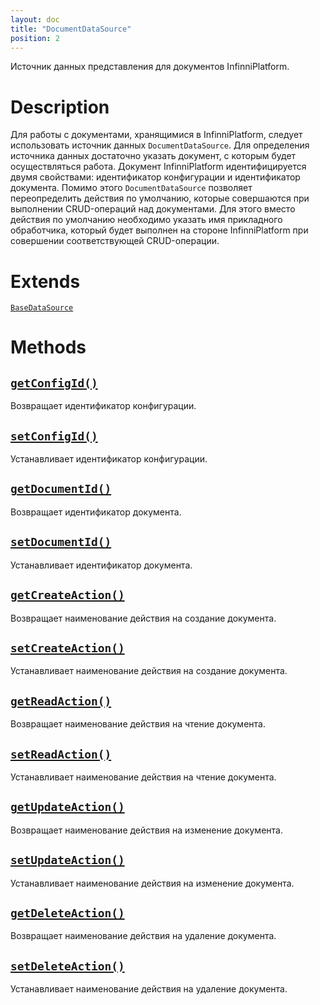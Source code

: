 ```yaml
---
layout: doc
title: "DocumentDataSource"
position: 2
---
```


Источник данных представления для документов InfinniPlatform.

# Description

Для работы с документами, хранящимися в InfinniPlatform, следует использовать источник данных
`DocumentDataSource`. Для определения источника данных достаточно указать документ, с которым будет
осуществляться работа. Документ InfinniPlatform идентифицируется двумя свойствами: идентификатор
конфигурации и идентификатор документа. Помимо этого `DocumentDataSource` позволяет переопределить
действия по умолчанию, которые совершаются при выполнении CRUD-операций над документами. Для этого
вместо действия по умолчанию необходимо указать имя прикладного обработчика, который будет выполнен
на стороне InfinniPlatform при совершении соответствующей CRUD-операции.

# Extends

[`BaseDataSource`](../BaseDataSource/)

# Methods

## [`getConfigId()`](DocumentDataSource.getConfigId/)

Возвращает идентификатор конфигурации.

## [`setConfigId()`](DocumentDataSource.setConfigId/)

Устанавливает идентификатор конфигурации.

## [`getDocumentId()`](DocumentDataSource.getDocumentId/)

Возвращает идентификатор документа.

## [`setDocumentId()`](DocumentDataSource.setDocumentId/)

Устанавливает идентификатор документа.

## [`getCreateAction()`](DocumentDataSource.getCreateAction/)

Возвращает наименование действия на создание документа.

## [`setCreateAction()`](DocumentDataSource.setCreateAction/)

Устанавливает наименование действия на создание документа.

## [`getReadAction()`](DocumentDataSource.getReadAction/)

Возвращает наименование действия на чтение документа.

## [`setReadAction()`](DocumentDataSource.setReadAction/)

Устанавливает наименование действия на чтение документа.

## [`getUpdateAction()`](DocumentDataSource.getUpdateAction/)

Возвращает наименование действия на изменение документа.

## [`setUpdateAction()`](DocumentDataSource.setUpdateAction/)

Устанавливает наименование действия на изменение документа.

## [`getDeleteAction()`](DocumentDataSource.getDeleteAction/)

Возвращает наименование действия на удаление документа.

## [`setDeleteAction()`](DocumentDataSource.setDeleteAction/)

Устанавливает наименование действия на удаление документа.
